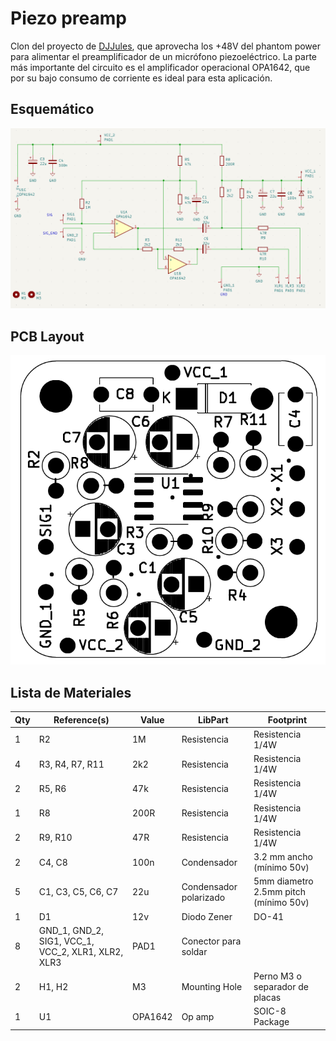 # Piezo preamp

Clon del proyecto de [DJJules](https://www.instructables.com/Hi-Z-Opamp-Piezo-Buffer/), que aprovecha los +48V del phantom power para alimentar el preamplificador de un micrófono piezoeléctrico. La parte más importante del circuito es el amplificador operacional OPA1642, que por su bajo consumo de corriente es ideal para esta aplicación.

## Esquemático

![Esquemático!](/sch.png "Esquemático")

## PCB Layout

![pcb!](/layout.png "pcb")

## Lista de Materiales

| Qty | Reference(s)                                       | Value   | LibPart                | Footprint                             |
|-----|----------------------------------------------------|---------|------------------------|---------------------------------------|
| 1   | R2                                                 | 1M      | Resistencia            | Resistencia 1/4W                      |
| 4   | R3, R4, R7, R11                                    | 2k2     | Resistencia            | Resistencia 1/4W                      |
| 2   | R5, R6                                             | 47k     | Resistencia            | Resistencia 1/4W                      |
| 1   | R8                                                 | 200R    | Resistencia            | Resistencia 1/4W                      |
| 2   | R9, R10                                            | 47R     | Resistencia            | Resistencia 1/4W                      |
| 2   | C4, C8                                             | 100n    | Condensador            | 3.2 mm ancho (mínimo 50v)             |
| 5   | C1, C3, C5, C6, C7                                 | 22u     | Condensador polarizado | 5mm diametro 2.5mm pitch (mínimo 50v) |
| 1   | D1                                                 | 12v     | Diodo Zener            | DO-41                                 |
| 8   | GND_1, GND_2, SIG1, VCC_1, VCC_2, XLR1, XLR2, XLR3 | PAD1    | Conector para soldar   |                                       |
| 2   | H1, H2                                             | M3      | Mounting Hole          | Perno M3 o separador de placas        |
| 1   | U1                                                 | OPA1642 | Op amp                 | SOIC-8 Package                        |